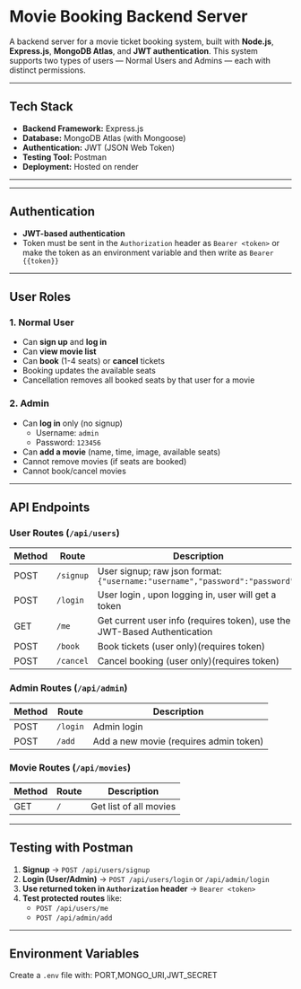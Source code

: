 # Movie Booking Backend Server

A backend server for a movie ticket booking system, built with **Node.js**, **Express.js**, **MongoDB Atlas**, and **JWT authentication**. This system supports two types of users — Normal Users and Admins — each with distinct permissions.

---

## Tech Stack

- **Backend Framework:** Express.js
- **Database:** MongoDB Atlas (with Mongoose)
- **Authentication:** JWT (JSON Web Token)
- **Testing Tool:** Postman
- **Deployment:** Hosted on render

---



---

##  Authentication

- **JWT-based authentication**
- Token must be sent in the `Authorization` header as `Bearer <token>` or make the token as an environment variable and then write as `Bearer {{token}}`

---

##  User Roles

### 1. **Normal User**
- Can **sign up** and **log in**
- Can **view movie list**
- Can **book** (1-4 seats) or **cancel** tickets
- Booking updates the available seats
- Cancellation removes all booked seats by that user for a movie

### 2. **Admin**
- Can **log in** only (no signup)
  - Username: `admin`
  - Password: `123456`
- Can **add a movie** (name, time, image, available seats)
- Cannot remove movies (if seats are booked)
- Cannot book/cancel movies

---

##  API Endpoints

###  User Routes (`/api/users`)
| Method | Route           | Description            |
|--------|------------------|------------------------|
| POST   | `/signup`        | User signup; raw json format:`{"username:"username","password":"password"}`|
| POST   | `/login`         | User login , upon logging in, user will get a token|
| GET    | `/me`            | Get current user info (requires token), use the JWT-Based Authentication  |
| POST   | `/book`      | Book tickets (user only)(requires token) |
| POST   | `/cancel`    | Cancel booking (user only)(requires token) |

###  Admin Routes (`/api/admin`)
| Method | Route           | Description            |
|--------|------------------|------------------------|
| POST   | `/login`         | Admin login            |
| POST   | `/add`        | Add a new movie (requires admin token) |

###  Movie Routes (`/api/movies`)
| Method | Route           | Description            |
|--------|------------------|------------------------|
| GET    | `/`              | Get list of all movies |


---

##  Testing with Postman

1. **Signup** → `POST /api/users/signup`
2. **Login (User/Admin)** → `POST /api/users/login` or `/api/admin/login`
3. **Use returned token in `Authorization` header** → `Bearer <token>`
4. **Test protected routes** like:
   - `POST /api/users/me`
   - `POST /api/admin/add`
---

## Environment Variables

Create a `.env` file with:
PORT,MONGO_URI,JWT_SECRET











